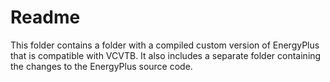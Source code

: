 # Readme

This folder contains a folder with a compiled custom version of EnergyPlus that is compatible with VCVTB. 
It also includes a separate folder containing the changes to the EnergyPlus source code.
